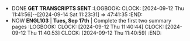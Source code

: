 - DONE **GET TRANSCRIPTS SENT**
  :LOGBOOK:
  CLOCK: [2024-09-12 Thu 11:41:56]--[2024-09-14 Sat 11:23:31] =>  47:41:35
  :END:
- NOW **ENGL103** | **Tues, Sep 17th** | Complete the first two summary pages
  :LOGBOOK:
  CLOCK: [2024-09-12 Thu 11:40:44]
  CLOCK: [2024-09-12 Thu 11:40:53]
  CLOCK: [2024-09-12 Thu 11:40:59]
  :END: